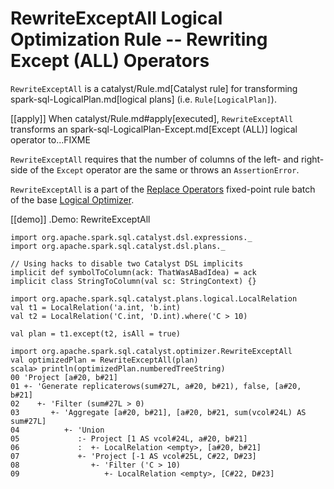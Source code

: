 # RewriteExceptAll Logical Optimization Rule -- Rewriting Except (ALL) Operators

`RewriteExceptAll` is a catalyst/Rule.md[Catalyst rule] for transforming spark-sql-LogicalPlan.md[logical plans] (i.e. `Rule[LogicalPlan]`).

[[apply]]
When catalyst/Rule.md#apply[executed], `RewriteExceptAll` transforms an spark-sql-LogicalPlan-Except.md[Except (ALL)] logical operator to...FIXME

`RewriteExceptAll` requires that the number of columns of the left- and right-side of the `Except` operator are the same or throws an `AssertionError`.

`RewriteExceptAll` is a part of the [Replace Operators](../Optimizer.md#Replace-Operators) fixed-point rule batch of the base [Logical Optimizer](../Optimizer.md).

[[demo]]
.Demo: RewriteExceptAll
```
import org.apache.spark.sql.catalyst.dsl.expressions._
import org.apache.spark.sql.catalyst.dsl.plans._

// Using hacks to disable two Catalyst DSL implicits
implicit def symbolToColumn(ack: ThatWasABadIdea) = ack
implicit class StringToColumn(val sc: StringContext) {}

import org.apache.spark.sql.catalyst.plans.logical.LocalRelation
val t1 = LocalRelation('a.int, 'b.int)
val t2 = LocalRelation('C.int, 'D.int).where('C > 10)

val plan = t1.except(t2, isAll = true)

import org.apache.spark.sql.catalyst.optimizer.RewriteExceptAll
val optimizedPlan = RewriteExceptAll(plan)
scala> println(optimizedPlan.numberedTreeString)
00 'Project [a#20, b#21]
01 +- 'Generate replicaterows(sum#27L, a#20, b#21), false, [a#20, b#21]
02    +- 'Filter (sum#27L > 0)
03       +- 'Aggregate [a#20, b#21], [a#20, b#21, sum(vcol#24L) AS sum#27L]
04          +- 'Union
05             :- Project [1 AS vcol#24L, a#20, b#21]
06             :  +- LocalRelation <empty>, [a#20, b#21]
07             +- 'Project [-1 AS vcol#25L, C#22, D#23]
08                +- 'Filter ('C > 10)
09                   +- LocalRelation <empty>, [C#22, D#23]
```
